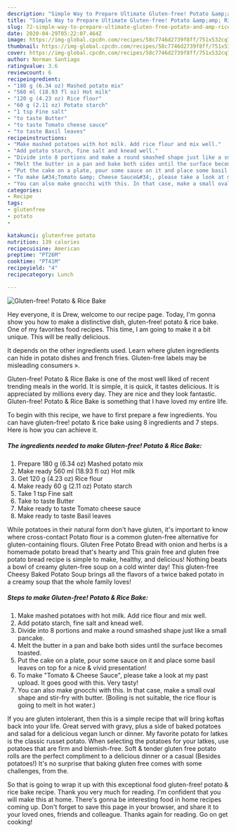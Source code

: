 ```yaml
---
description: "Simple Way to Prepare Ultimate Gluten-free! Potato &amp;amp; Rice Bake"
title: "Simple Way to Prepare Ultimate Gluten-free! Potato &amp;amp; Rice Bake"
slug: 72-simple-way-to-prepare-ultimate-gluten-free-potato-and-amp-rice-bake
date: 2020-04-29T05:22:07.464Z
image: https://img-global.cpcdn.com/recipes/58c7746d2739f8ff/751x532cq70/gluten-free-potato-rice-bake-recipe-main-photo.jpg
thumbnail: https://img-global.cpcdn.com/recipes/58c7746d2739f8ff/751x532cq70/gluten-free-potato-rice-bake-recipe-main-photo.jpg
cover: https://img-global.cpcdn.com/recipes/58c7746d2739f8ff/751x532cq70/gluten-free-potato-rice-bake-recipe-main-photo.jpg
author: Norman Santiago
ratingvalue: 3.6
reviewcount: 6
recipeingredient:
- "180 g (6.34 oz) Mashed potato mix"
- "560 ml (18.93 fl oz) Hot milk"
- "120 g (4.23 oz) Rice flour"
- "60 g (2.11 oz) Potato starch"
- "1 tsp Fine salt"
- "to taste Butter"
- "to taste Tomato cheese sauce"
- "to taste Basil leaves"
recipeinstructions:
- "Make mashed potatoes with hot milk. Add rice flour and mix well."
- "Add potato starch, fine salt and knead well."
- "Divide into 8 portions and make a round smashed shape just like a small pancake."
- "Melt the butter in a pan and bake both sides until the surface becomes toasted."
- "Put the cake on a plate, pour some sauce on it and place some basil leaves on top for a nice &amp; vivid presentation!"
- "To make &#34;Tomato &amp; Cheese Sauce&#34;, please take a look at my past upload. It goes good with this. Very tasty!"
- "You can also make gnocchi with this. In that case, make a small oval shape and stir-fry with butter. (Boiling is not suitable, the rice flour is going to melt in hot water.)"
categories:
- Recipe
tags:
- glutenfree
- potato
- 

katakunci: glutenfree potato  
nutrition: 139 calories
recipecuisine: American
preptime: "PT26M"
cooktime: "PT41M"
recipeyield: "4"
recipecategory: Lunch

---
```



![Gluten-free! Potato &amp; Rice Bake](https://img-global.cpcdn.com/recipes/58c7746d2739f8ff/751x532cq70/gluten-free-potato-rice-bake-recipe-main-photo.jpg)

Hey everyone, it is Drew, welcome to our recipe page. Today, I'm gonna show you how to make a distinctive dish, gluten-free! potato &amp; rice bake. One of my favorites food recipes. This time, I am going to make it a bit unique. This will be really delicious.

It depends on the other ingredients used. Learn where gluten ingredients can hide in potato dishes and french fries. Gluten-free labels may be misleading consumers ».

Gluten-free! Potato &amp; Rice Bake is one of the most well liked of recent trending meals in the world. It is simple, it is quick, it tastes delicious. It is appreciated by millions every day. They are nice and they look fantastic. Gluten-free! Potato &amp; Rice Bake is something that I have loved my entire life.


To begin with this recipe, we have to first prepare a few ingredients. You can have gluten-free! potato &amp; rice bake using 8 ingredients and 7 steps. Here is how you can achieve it.

<!--inarticleads1-->

##### The ingredients needed to make Gluten-free! Potato &amp; Rice Bake:

1. Prepare 180 g (6.34 oz) Mashed potato mix
1. Make ready 560 ml (18.93 fl oz) Hot milk
1. Get 120 g (4.23 oz) Rice flour
1. Make ready 60 g (2.11 oz) Potato starch
1. Take 1 tsp Fine salt
1. Take to taste Butter
1. Make ready to taste Tomato cheese sauce
1. Make ready to taste Basil leaves


While potatoes in their natural form don&#39;t have gluten, it&#39;s important to know where cross-contact Potato flour is a common gluten-free alternative for gluten-containing flours. Gluten Free Potato Bread with onion and herbs is a homemade potato bread that&#39;s hearty and This grain free and gluten free potato bread recipe is simple to make, healthy, and delicious! Nothing beats a bowl of creamy gluten-free soup on a cold winter day! This gluten-free Cheesy Baked Potato Soup brings all the flavors of a twice baked potato in a creamy soup that the whole family loves! 

<!--inarticleads2-->

##### Steps to make Gluten-free! Potato &amp; Rice Bake:

1. Make mashed potatoes with hot milk. Add rice flour and mix well.
1. Add potato starch, fine salt and knead well.
1. Divide into 8 portions and make a round smashed shape just like a small pancake.
1. Melt the butter in a pan and bake both sides until the surface becomes toasted.
1. Put the cake on a plate, pour some sauce on it and place some basil leaves on top for a nice &amp; vivid presentation!
1. To make &#34;Tomato &amp; Cheese Sauce&#34;, please take a look at my past upload. It goes good with this. Very tasty!
1. You can also make gnocchi with this. In that case, make a small oval shape and stir-fry with butter. (Boiling is not suitable, the rice flour is going to melt in hot water.)


If you are gluten intolerant, then this is a simple recipe that will bring koftas back into your life. Great served with gravy, plus a side of baked potatoes and salad for a delicious vegan lunch or dinner. My favorite potato for latkes is the classic russet potato. When selecting the potatoes for your latkes, use potatoes that are firm and blemish-free. Soft &amp; tender gluten free potato rolls are the perfect compliment to a delicious dinner or a casual (Besides potatoes!) It&#39;s no surprise that baking gluten free comes with some challenges, from the. 

So that is going to wrap it up with this exceptional food gluten-free! potato &amp; rice bake recipe. Thank you very much for reading. I'm confident that you will make this at home. There's gonna be interesting food in home recipes coming up. Don't forget to save this page in your browser, and share it to your loved ones, friends and colleague. Thanks again for reading. Go on get cooking!
